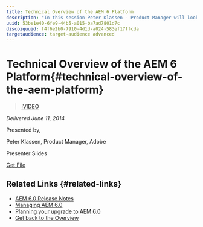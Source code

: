 ```yaml
---
title: Technical Overview of the AEM 6 Platform
description: "In this session Peter Klassen - Product Manager will look at the following: JCR Repository reloaded - performance improvements and new scalability options at one sight, mongoDB in AEM 6, where to store binaries - new DataStore options overview, platform operations made easy. The targeted audience for this session are partners and customers; project managers, architects and administrators."
uuid: 53be1e40-6fe9-44b5-a015-ba7ad7801d7c
discoiquuid: f4f6e2b0-7910-4d1d-a024-583ef17ffcda
targetaudience: target-audience advanced
---
```


# Technical Overview of the AEM 6 Platform{#technical-overview-of-the-aem-platform}

>[!VIDEO](https://video.tv.adobe.com/v/19517/?quality=9)

*Delivered June 11, 2014*

Presented by,

Peter Klassen, Product Manager, Adobe

Presenter Slides

[Get File](assets/aem6-platform-whatsnew.pdf)

## Related Links {#related-links}

* [AEM 6.0 Release Notes](http://docs.adobe.com/content/docs/en/aem/6-0/release-notes.html)
* [Managing AEM 6.0](http://docs.adobe.com/docs/en/aem/6-0/manage.html)
* [Planning your upgrade to AEM 6.0](http://docs.adobe.com/content/docs/en/aem/6-0/deploy/upgrade/planning.html)
* [Get back to the Overview](https://helpx.adobe.com/experience-manager/kt/eseminars/gems/aem-index.html)

